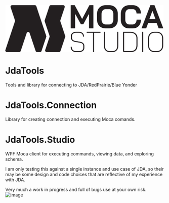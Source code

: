<img src="JdaTools.Studio/Assets/MOCA_Studio_Long_Format.png" alt="MOCA STUDIO" width="500"/>

# JdaTools
Tools and library for connecting to JDA/RedPrairie/Blue Yonder
# JdaTools.Connection
Library for creating connection and executing Moca comands.
# JdaTools.Studio
WPF Moca client for executing commands, viewing data, and exploring schema.

I am only testing this against a single instance and use case of JDA, so their may be some design and code choices that are reflective of my experience with JDA.

Very much a work in progress and full of bugs use at your own risk.
![image](https://user-images.githubusercontent.com/55867539/131179968-423480fa-ec52-48c7-ae78-25bbc3d1ac3b.png)

